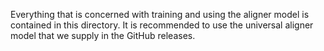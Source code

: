 Everything that is concerned with training and using the aligner model is contained in this directory. It is recommended to use the universal aligner model that we supply in the GitHub releases. 